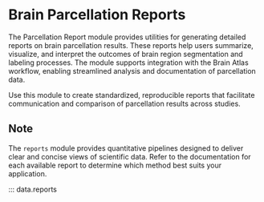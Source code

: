 # Brain Parcellation Reports

The Parcellation Report module provides utilities for generating detailed reports on brain parcellation results. These reports help users summarize, visualize, and interpret the outcomes of brain region segmentation and labeling processes. The module supports integration with the Brain Atlas workflow, enabling streamlined analysis and documentation of parcellation data.

Use this module to create standardized, reproducible reports that facilitate communication and comparison of parcellation results across studies.

## Note

The `reports` module provides quantitative pipelines designed to deliver clear and concise views of scientific data. Refer to the documentation for each available report to determine which method best suits your application.


::: data.reports